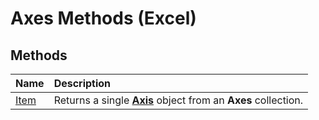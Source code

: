 
# Axes Methods (Excel)

## Methods



|**Name**|**Description**|
|:-----|:-----|
| [Item](5e89a576-d2a0-d069-4db6-fc1cf9bd6c61.md)|Returns a single  **[Axis](7e08c61b-90f4-8d91-0ee2-84283d10b324.md)** object from an **Axes** collection.|
